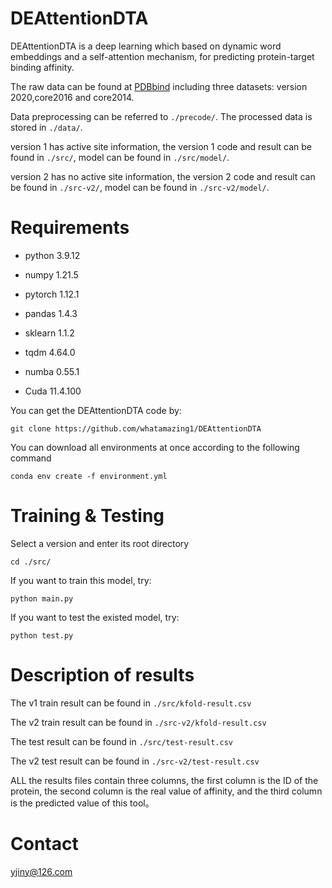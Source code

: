 # DEAttentionDTA
DEAttentionDTA is a deep learning which based on dynamic word embeddings and a self-attention mechanism, for predicting protein-target binding affinity.

The raw data can be found at [PDBbind](http://pdbbind.org.cn/) including three datasets: version 2020,core2016 and core2014.

Data preprocessing can be referred to `./precode/`. The processed data is stored in `./data/`.

version 1 has active site information, the version 1 code and result can be found in `./src/`, model can be found in `./src/model/`.

version 2 has no active site information, the version 2 code and result can be found in `./src-v2/`, model can be found in `./src-v2/model/`.

# Requirements
- python 3.9.12

- numpy 1.21.5

- pytorch 1.12.1

- pandas 1.4.3

- sklearn 1.1.2

- tqdm 4.64.0

- numba 0.55.1

- Cuda 11.4.100



You can get the DEAttentionDTA code by:
```
git clone https://github.com/whatamazing1/DEAttentionDTA
```
You can download all environments at once according to the following command
```
conda env create -f environment.yml
```

# Training & Testing
Select a version and enter its root directory
```
cd ./src/
```
If you want to train this model, try:
```
python main.py
```
If you want to test the existed model, try:
```
python test.py
```

# Description of results
The v1 train result can be found in `./src/kfold-result.csv`

The v2 train result can be found in `./src-v2/kfold-result.csv`

The test result can be found in `./src/test-result.csv`

The v2 test result can be found in `./src-v2/test-result.csv`

ALL the results files contain three columns, the first column is the ID of the protein, the second column is the real value of affinity, and the third column is the predicted value of this tool。

# Contact
yjiny@126.com
